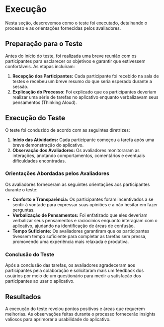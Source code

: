 # Execução

Nesta seção, descrevemos como o teste foi executado, detalhando o processo e as orientações fornecidas pelos avaliadores.

## Preparação para o Teste

Antes do início do teste, foi realizada uma breve reunião com os participantes para esclarecer os objetivos e garantir que estivessem confortáveis. As etapas incluíram:

1. **Recepção dos Participantes:** Cada participante foi recebido na sala de testes e recebeu um breve resumo do que seria esperado durante a sessão.
2. **Explicação do Processo:** Foi explicado que os participantes deveriam realizar uma série de tarefas no aplicativo enquanto verbalizavam seus pensamentos (Thinking Aloud).

## Execução do Teste

O teste foi conduzido de acordo com as seguintes diretrizes:

1. **Início das Atividades:** Cada participante começou a tarefa após uma breve demonstração do aplicativo.
2. **Observação dos Avaliadores:** Os avaliadores monitoraram as interações, anotando comportamentos, comentários e eventuais dificuldades encontradas.

### Orientações Abordadas pelos Avaliadores

Os avaliadores forneceram as seguintes orientações aos participantes durante o teste:

- **Conforto e Transparência:** Os participantes foram incentivados a se sentir à vontade para expressar suas opiniões e a não hesitar em fazer perguntas.
- **Verbalização de Pensamentos:** Foi enfatizado que eles deveriam verbalizar seus pensamentos e raciocínios enquanto interagiam com o aplicativo, ajudando na identificação de áreas de confusão.
- **Tempo Suficiente:** Os avaliadores garantiram que os participantes tivessem tempo suficiente para completar as tarefas sem pressa, promovendo uma experiência mais relaxada e produtiva.

### Conclusão do Teste

Após a conclusão das tarefas, os avaliadores agradeceram aos participantes pela colaboração e solicitaram mais um feedback dos usuários por meio de um questionário para medir a satisfação dos participantes ao usar o aplicativo.

## Resultados

A execução do teste revelou pontos positivos e áreas que requerem melhorias. As observações feitas durante o processo fornecerão insights valiosos para aprimorar a usabilidade do aplicativo.

